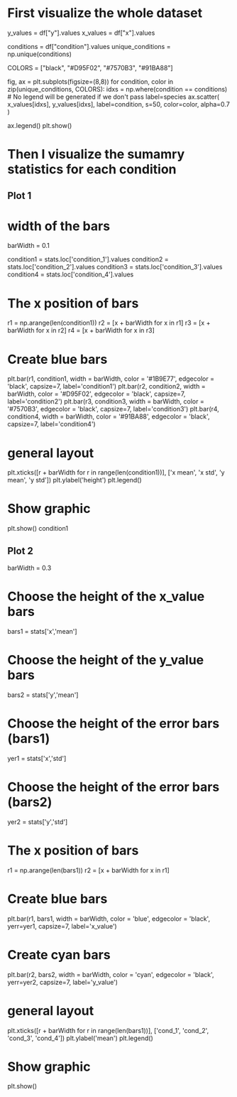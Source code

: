 
# First visualize the whole dataset
y_values = df["y"].values
x_values = df["x"].values

conditions = df["condition"].values
unique_conditions = np.unique(conditions)

COLORS = ["black", "#D95F02", "#7570B3", "#91BA88"]

fig, ax = plt.subplots(figsize=(8,8))
for condition, color in zip(unique_conditions, COLORS):
    idxs = np.where(condition == conditions)
    # No legend will be generated if we don't pass label=species
    ax.scatter(
        x_values[idxs], y_values[idxs], label=condition,
        s=50, color=color, alpha=0.7
    )
    
ax.legend()
plt.show()


# Then I visualize the sumamry statistics for each condition
## Plot 1
# width of the bars
barWidth = 0.1

condition1 = stats.loc['condition_1'].values
condition2 = stats.loc['condition_2'].values
condition3 = stats.loc['condition_3'].values
condition4 = stats.loc['condition_4'].values
 
# The x position of bars
r1 = np.arange(len(condition1))
r2 = [x + barWidth for x in r1]
r3 = [x + barWidth for x in r2]
r4 = [x + barWidth for x in r3]
 
# Create blue bars
plt.bar(r1, condition1, width = barWidth, color = '#1B9E77', edgecolor = 'black', capsize=7, label='condition1')
plt.bar(r2, condition2, width = barWidth, color = '#D95F02', edgecolor = 'black', capsize=7, label='condition2')
plt.bar(r3, condition3, width = barWidth, color = '#7570B3', edgecolor = 'black', capsize=7, label='condition3')
plt.bar(r4, condition4, width = barWidth, color = '#91BA88', edgecolor = 'black', capsize=7, label='condition4')

 
# general layout
plt.xticks([r + barWidth for r in range(len(condition1))], ['x mean', 'x std', 'y mean', 'y std'])
plt.ylabel('height')
plt.legend()
 
# Show graphic
plt.show()
condition1

## Plot 2
barWidth = 0.3
 
# Choose the height of the x_value bars
bars1 = stats['x','mean']
 
# Choose the height of the y_value bars
bars2 = stats['y','mean']
 
# Choose the height of the error bars (bars1)
yer1 = stats['x','std']
 
# Choose the height of the error bars (bars2)
yer2 = stats['y','std']
 
# The x position of bars
r1 = np.arange(len(bars1))
r2 = [x + barWidth for x in r1]
 
# Create blue bars
plt.bar(r1, bars1, width = barWidth, color = 'blue', edgecolor = 'black', yerr=yer1, capsize=7, label='x_value')
 
# Create cyan bars
plt.bar(r2, bars2, width = barWidth, color = 'cyan', edgecolor = 'black', yerr=yer2, capsize=7, label='y_value')
 
# general layout
plt.xticks([r + barWidth for r in range(len(bars1))], ['cond_1', 'cond_2', 'cond_3', 'cond_4'])
plt.ylabel('mean')
plt.legend()
 
# Show graphic
plt.show()